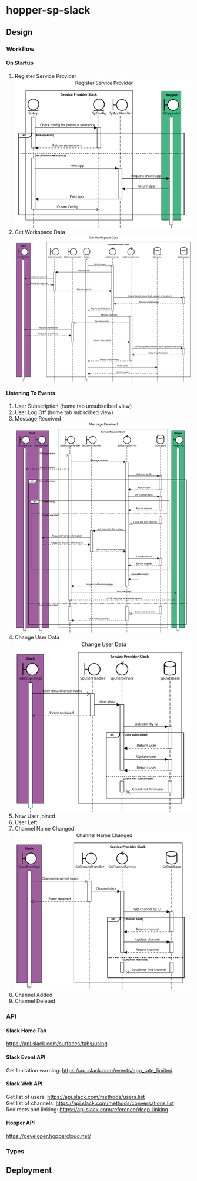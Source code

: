 # hopper-sp-slack
## Design
### Workflow
#### On Startup
1. Register Service Provider
![alt text](https://raw.githubusercontent.com/hopperteam/hopper-sp-slack/master/RegisterServiceProvider.svg "Register Service Provider")  
2. Get Workspace Data
![alt text](https://raw.githubusercontent.com/hopperteam/hopper-sp-slack/master/GetWorkspaceData.svg "Get Workspace Data")   
#### Listening To Events  
1. User Subscription (home tab unsubscibed view)  
2. User Log Off (home tab subscibed view)  
3. Message Received  
![alt text](https://raw.githubusercontent.com/hopperteam/hopper-sp-slack/master/MessageReceived.svg "Message Received")
4. Change User Data
![alt text](https://raw.githubusercontent.com/hopperteam/hopper-sp-slack/master/ChangeUserData.svg "Change User Data")
5. New User joined
6. User Left
7. Channel Name Changed  
![alt text](https://github.com/hopperteam/hopper-sp-slack/blob/master/ChannelNameChanged.svg "Channel Name Changed")
8. Channel Added
9. Channel Deleted

### API
#### Slack Home Tab
https://api.slack.com/surfaces/tabs/using
#### Slack Event API
Get limitation warning: https://api.slack.com/events/app_rate_limited
#### Slack Web API  
Get list of users: https://api.slack.com/methods/users.list  
Get list of channels: https://api.slack.com/methods/conversations.list  
Redirects and linking: https://api.slack.com/reference/deep-linking  
#### Hopper API  
https://developer.hoppercloud.net/

### Types

## Deployment
